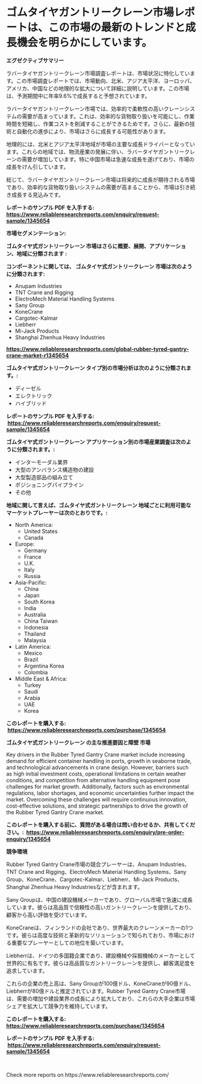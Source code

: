 <p><h1>ゴムタイヤガントリークレーン市場レポートは、この市場の最新のトレンドと成長機会を明らかにしています。</h1></p><p><strong>エグゼクティブサマリー</strong></p>
<p><p>ラバータイヤガントリークレーン市場調査レポートは、市場状況に特化しています。この市場調査レポートでは、市場動向、北米、アジア太平洋、ヨーロッパ、アメリカ、中国などの地理的な拡大について詳細に説明しています。この市場は、予測期間中に年率9.6%で成長すると予想されています。</p><p>ラバータイヤガントリークレーン市場では、効率的で柔軟性の高いクレーンシステムの需要が高まっています。これは、効率的な貨物取り扱いを可能にし、作業時間を短縮し、作業コストを削減することができるためです。さらに、最新の技術と自動化の進歩により、市場はさらに成長する可能性があります。</p><p>地理的には、北米とアジア太平洋地域が市場の主要な成長ドライバーとなっています。これらの地域では、物流産業の発展に伴い、ラバータイヤガントリークレーンの需要が増加しています。特に中国市場は急速な成長を遂げており、市場の成長をけん引しています。</p><p>総じて、ラバータイヤガントリークレーン市場は将来的に成長が期待される市場であり、効率的な貨物取り扱いシステムの需要が高まることから、市場は引き続き成長する見込みです。</p></p>
<p><strong>レポートのサンプル PDF を入手する: <a href="https://www.reliableresearchreports.com/enquiry/request-sample/1345654">https://www.reliableresearchreports.com/enquiry/request-sample/1345654</a></strong></p>
<p><strong>市場セグメンテーション:</strong></p>
<p><strong> ゴムタイヤ式ガントリークレーン 市場はさらに概要、展開、アプリケーション、地域に分類されます :</strong></p>
<p><strong>コンポーネントに関しては、 ゴムタイヤ式ガントリークレーン 市場は次のように分類されます: &nbsp;</strong></p>
<p><ul><li>Anupam Industries</li><li>TNT Crane and Rigging</li><li>ElectroMech Material Handling Systems</li><li>Sany Group</li><li>KoneCrane</li><li>Cargotec-Kalmar</li><li>Liebherr</li><li>Mi-Jack Products</li><li>Shanghai Zhenhua Heavy Industries</li></ul></p>
<p><strong><a href="https://www.reliableresearchreports.com/global-rubber-tyred-gantry-crane-market-r1345654">https://www.reliableresearchreports.com/global-rubber-tyred-gantry-crane-market-r1345654</a></strong></p>
<p><strong> ゴムタイヤ式ガントリークレーン タイプ別の市場分析は次のように分類されます。:</strong></p>
<p><ul><li>ディーゼル</li><li>エレクトリック</li><li>ハイブリッド</li></ul></p>
<p><strong>レポートのサンプル PDF を入手する: &nbsp;<a href="https://www.reliableresearchreports.com/enquiry/request-sample/1345654">https://www.reliableresearchreports.com/enquiry/request-sample/1345654</a></strong></p>
<p><strong> ゴムタイヤ式ガントリークレーン アプリケーション別の市場産業調査は次のように分類されます。:</strong></p>
<p><ul><li>インターモーダル業界</li><li>大型のアンバランス構造物の建設</li><li>大型製造部品の組み立て</li><li>ポジショニングパイプライン</li><li>その他</li></ul></p>
<p><strong>地域に関して言えば、ゴムタイヤ式ガントリークレーン 地域ごとに利用可能なマーケットプレーヤーは次のとおりです。:</strong></p>
<p><ul>
    <li>
        North America:
        <ul>
            <li>United States</li>
            <li>Canada</li>
        </ul>
    </li>
    <li>
        Europe:
        <ul>
            <li>Germany</li>
            <li>France</li>
            <li>U.K.</li>
            <li>Italy</li>
            <li>Russia</li>
        </ul>
    </li>
    <li>
        Asia-Pacific:
        <ul>
            <li>China</li>
            <li>Japan</li>
            <li>South Korea</li>
            <li>India</li>
            <li>Australia</li>
            <li>China Taiwan</li>
            <li>Indonesia</li>
            <li>Thailand</li>
            <li>Malaysia</li>
        </ul>
    </li>
    <li>
        Latin America:
        <ul>
            <li>Mexico</li>
            <li>Brazil</li>
            <li>Argentina Korea</li>
            <li>Colombia</li>
        </ul>
    </li>
    <li>
        Middle East & Africa:
        <ul>
            <li>Turkey</li>
            <li>Saudi</li>
            <li>Arabia</li>
            <li>UAE</li>
            <li>Korea</li>
        </ul>
    </li>
    </ul></p>
<p><strong>このレポートを購入する: &nbsp;<a href="https://www.reliableresearchreports.com/purchase/1345654">https://www.reliableresearchreports.com/purchase/1345654</a></strong></p>
<p><strong>ゴムタイヤ式ガントリークレーン の主な推進要因と障壁 市場</strong></p>
<p><p>Key drivers in the Rubber Tyred Gantry Crane market include increasing demand for efficient container handling in ports, growth in seaborne trade, and technological advancements in crane design. However, barriers such as high initial investment costs, operational limitations in certain weather conditions, and competition from alternative handling equipment pose challenges for market growth. Additionally, factors such as environmental regulations, labor shortages, and economic uncertainties further impact the market. Overcoming these challenges will require continuous innovation, cost-effective solutions, and strategic partnerships to drive the growth of the Rubber Tyred Gantry Crane market.</p></p>
<p><strong>このレポートを購入する前に、質問がある場合は問い合わせるか、共有してください。:&nbsp; <a href="https://www.reliableresearchreports.com/enquiry/pre-order-enquiry/1345654">https://www.reliableresearchreports.com/enquiry/pre-order-enquiry/1345654</a></strong></p>
<p><strong>競争環境</strong></p>
<p><p>Rubber Tyred Gantry Crane市場の競合プレーヤーは、Anupam Industries、TNT Crane and Rigging、ElectroMech Material Handling Systems、Sany Group、KoneCrane、Cargotec-Kalmar、Liebherr、Mi-Jack Products、Shanghai Zhenhua Heavy Industriesなどが含まれます。 </p><p>Sany Groupは、中国の建設機械メーカーであり、グローバル市場で急速に成長しています。彼らは高品質で信頼性の高いガントリークレーンを提供しており、顧客から高い評価を受けています。 </p><p>KoneCraneは、フィンランドの会社であり、世界最大のクレーンメーカーの1つです。彼らは高度な技術と革新的なソリューションで知られており、市場における重要なプレーヤーとしての地位を築いています。 </p><p>Liebherrは、ドイツの多国籍企業であり、建設機械や採掘機械のメーカーとして世界的に有名です。彼らは高品質なガントリークレーンを提供し、顧客満足度を追求しています。 </p><p>これらの企業の売上高は、Sany Groupが100億ドル、KoneCraneが90億ドル、Liebherrが80億ドルと推定されています。Rubber Tyred Gantry Crane市場は、需要の増加や建設業界の成長により拡大しており、これらの大手企業は市場シェアを拡大して競争力を維持しています。</p></p>
<p><strong>このレポートを購入する: &nbsp; <a href="https://www.reliableresearchreports.com/purchase/1345654">https://www.reliableresearchreports.com/purchase/1345654</a></strong></p>
<p><strong>レポートのサンプル PDF を入手する: &nbsp;<a href="https://www.reliableresearchreports.com/enquiry/request-sample/1345654">https://www.reliableresearchreports.com/enquiry/request-sample/1345654</a></strong><strong></strong></p>
<p>&nbsp;</p>
<p>Check more reports on https://www.reliableresearchreports.com/</p>